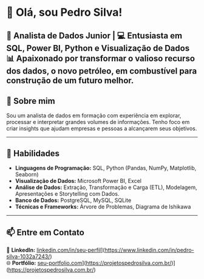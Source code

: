 # 👋 Olá, sou Pedro Silva!

🎯 **Analista de Dados Junior** | 💻 **Entusiasta em SQL, Power BI, Python e Visualização de Dados**  
📊 Apaixonado por transformar o valioso recurso dos dados, o novo petróleo, em combustível para construção de um futuro melhor.
---

## 🚀 Sobre mim

Sou um analista de dados em formação com experiência em explorar, processar e interpretar grandes volumes de informações. Tenho foco em criar insights que ajudam empresas e pessoas a alcançarem seus objetivos.

---

## 🔧 Habilidades

- **Linguagens de Programação:** SQL, Python (Pandas, NumPy, Matplotlib, Seaborn)  
- **Visualização de Dados:** Microsoft Power BI, Excel
- **Análise de Dados:** Extração, Transformação e Carga (ETL), Modelagem, Apresentações e Storytelling com Dados.
- **Banco de Dados:** PostgreSQL, MySQL, SQLite  
- **Técnicas e Frameworks:** Árvore de Problemas, Diagrama de Ishikawa

---

## 📫 Entre em Contato

💼 **LinkedIn:** [linkedin.com/in/seu-perfil](https://linkedin.com/in/seu-perfil)](https://www.linkedin.com/in/pedro-silva-1032a7243/)  
🌐 **Portfólio:** [seu-portfolio.com](https://seu-portfolio.com)](https://projetospedrosilva.com.br/)](https://projetospedrosilva.com.br/)

